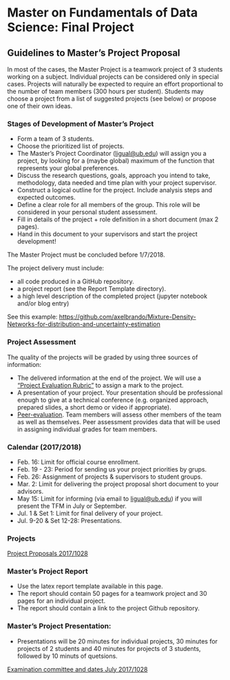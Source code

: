 # Master on Fundamentals of Data Science: Final Project

## Guidelines to Master’s Project Proposal

In most of the cases, the Master Project is a teamwork project of 3 students working on a subject. Individual projects can be 
considered only in special cases. Projects will naturally be expected to require an effort proportional to the number of team members (300 hours per student). Students may choose a project from a list of suggested projects (see below) or propose one of their own ideas. 

### Stages of Development of Master’s Project
+ Form a team of 3 students.
+ Choose the prioritized list of projects. 
+ The Master’s Project Coordinator (ligual@ub.edu) will assign you a project, by looking for a (maybe global) maximum of the function that represents your global preferences. 
+ Discuss the research questions, goals, approach you intend to take, methodology, data needed and time plan with your project supervisor.  
+ Construct a logical outline for the project. Include analysis steps and expected outcomes. 
+ Define a clear role for all members of the group. This role will be considered in your personal student assessment.  
+ Fill in details of the project + role definition in a short document (max 2 pages). 
+ Hand in this document to your supervisors and start the project development! 

The Master Project must be concluded before 1/7/2018. 

The project delivery must include:
+ all code produced in a GitHub repository.
+ a project report (see the Report Template directory). 
+ a high level description of the completed project (jupyter notebook and/or blog entry)

See this example: https://github.com/axelbrando/Mixture-Density-Networks-for-distribution-and-uncertainty-estimation

### Project Assessment
The quality of the projects will be graded by using three sources of information:
+ The delivered information at the end of the project.  We will use a [“Project Evaluation Rubric”](https://docs.google.com/spreadsheets/d/1g9foCpIxRSuA414hjeqWZNniJl_QC81W2x0P44_kngw/edit?usp=sharing) to assign a mark to the project.
+ A presentation of your project. Your presentation should be professional enough to give at a technical conference (e.g. organized approach, prepared slides, a short demo or video if appropriate). 
+ [Peer-evaluation](https://docs.google.com/document/d/1iYwW6xOXSaQ9ApzYHpk-GdLONF9VGV17rOod2ifFkQs/edit?usp=sharing). Team members will assess other members of the team as well as themselves. Peer assessment provides data that will be used in assigning individual grades for team members.

### Calendar (2017/2018)
+ Feb. 16: Limit for official course enrollment.
+ Feb. 19 - 23: Period for sending us your project priorities by grups. 
+ Feb. 26: Assignment of projects & supervisors to student groups.
+ Mar. 2: Limit for delivering the project proposal short document to your advisors.
+ May 15: Limit for informing (via email to ligual@ub.edu) if you will present the TFM in July or September.
+ Jul. 1 & Set 1: Limit for final delivery of your project. 
+ Jul. 9-20 & Set 12-28: Presentations.

### Projects

[Project Proposals 2017/1028](projects1718.md)

### Master’s Project Report

+ Use the latex report template available in this page.
+ The report should contain 50 pages for a teamwork project and 30 pages for an individual project.
+ The report should contain a link to the project Github repository.

### Master’s Project Presentation:

+ Presentations will be 20 minutes for individual projects, 30 minutes for projects of 2 students and 40 minutes for projects of 3 students, followed by 10 minuts of quetsions.

[Examination committee and dates July 2017/1028](1718-TFM-Defense-July.pdf)
